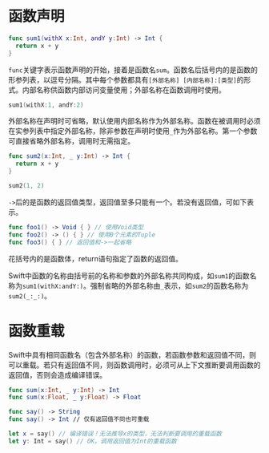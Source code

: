 <!--
+++
date = "2016-05-11T21:09:04+08:00"
draft = true
title = "Swift从入坑到弃坑_函数"
slug = "swift_tutorial_function"
weight = 4

+++
-->

# 函数声明

```swift
func sum1(withX x:Int, andY y:Int) -> Int {
  return x + y
}
```

`func`关键字表示函数声明的开始，接着是函数名`sum`。函数名后括号内的是函数的形参列表，以逗号分隔。其中每个参数都具有`[外部名称] [内部名称]:[类型]`的形式。内部名称供函数内部访问变量使用；外部名称在函数调用时使用。

```swift
sum1(withX:1, andY:2)
```

外部名称在声明时可省略，默认使用内部名称作为外部名称。函数在被调用时必须在实参列表中指定外部名称，除非参数在声明时使用`_`作为外部名称。第一个参数可直接省略外部名称，调用时无需指定。

```swift
func sum2(x:Int, _ y:Int) -> Int {
  return x + y
}

sum2(1, 2)
```

`->`后的是函数的返回值类型，返回值至多只能有一个。若没有返回值，可如下表示。

```swift
func foo1() -> Void { } // 使用Void类型
func foo2() -> () { } // 使用0个元素的Tuple
func foo3() { } // 返回值和->一起省略
```

花括号内的是函数体，return语句指定了函数的返回值。

Swift中函数的名称由括号前的名称和参数的外部名称共同构成，如`sum1`的函数名称为`sum1(withX:andY:)`。强制省略的外部名称由`_`表示，如`sum2`的函数名称为`sum2(_:_:)`。

# 函数重载

Swift中具有相同函数名（包含外部名称）的函数，若函数参数和返回值不同，则可以重载。若只有返回值不同，则函数调用时，必须可从上下文推断要调用函数的返回值，否则会造成编译错误。

```swift
func sum(x:Int, _ y:Int) -> Int
func sum(x:Float, _ y:Float) -> Float

func say() -> String
func say() -> Int // 仅有返回值不同也可重载

let x = say() // 编译错误！无法推导x的类型，无法判断要调用的重载函数
let y: Int = say() // OK。调用返回值为Int的重载函数
```



